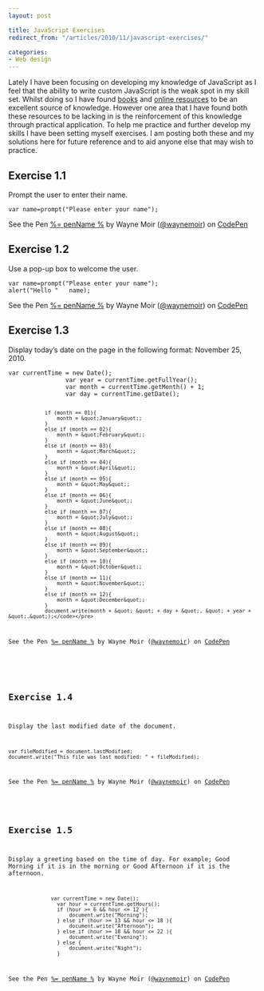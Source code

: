 ```yaml
---
layout: post

title: JavaScript Exercises
redirect_from: "/articles/2010/11/javascript-exercises/"

categories:
- Web design
---
```


Lately I have been focusing on developing my knowledge of JavaScript as I feel that the ability to write custom JavaScript is the weak spot in my skill set. Whilst doing so I have found [books](http://www.amazon.co.uk/Learning-JavaScript-Sparkle-Life-Pages/dp/0596521871/ref=sr_1_3?s=books&ie=UTF8&qid=1296042370&sr=1-3) and [online resources](http://www.w3schools.com/js/) to be an excellent source of knowledge. However one area that I have found both these resources to be lacking in is the reinforcement of this knowledge through practical application. To help me practice and further develop my skills I have been setting myself exercises. I am posting both these and my solutions here for future reference and to aid anyone else that may wish to practice.


## Exercise 1.1
Prompt the user to enter their name.

<div data-height="85" data-theme-id="0" data-slug-hash="CAsfm" data-user="waynemoir" data-default-tab="js" class='codepen'><pre><code>var name=prompt(&quot;Please enter your name&quot;);</code></pre>
<p>See the Pen <a href='http://codepen.io/waynemoir/pen/CAsfm'>%= penName %</a> by Wayne Moir (<a href='http://codepen.io/waynemoir'>@waynemoir</a>) on <a href='http://codepen.io'>CodePen</a></p>
</div><script async src="//codepen.io/assets/embed/ei.js"></script>




## Exercise 1.2
Use a pop-up box to welcome the user.

<div data-height="105" data-theme-id="2540" data-slug-hash="LyGDe" data-user="waynemoir" data-default-tab="js" class='codepen'><pre><code>var name=prompt(&quot;Please enter your name&quot;);
alert(&quot;Hello &quot;   name);</code></pre>
<p>See the Pen <a href='http://codepen.io/waynemoir/pen/LyGDe'>%= penName %</a> by Wayne Moir (<a href='http://codepen.io/waynemoir'>@waynemoir</a>) on <a href='http://codepen.io'>CodePen</a></p>
</div><script async src="//codepen.io/assets/embed/ei.js"></script>





## Exercise 1.3
Display today’s date on the page in the following format: November 25, 2010.

<div data-height="268" data-theme-id="2540" data-slug-hash="ikobF" data-user="waynemoir" data-default-tab="js" class='codepen'><pre><code>var currentTime = new Date();
				var year = currentTime.getFullYear();
				var month = currentTime.getMonth() + 1;
				var day = currentTime.getDate();

				if (month == 01){
					month = &quot;January&quot;;
				}
				else if (month == 02){
					month = &quot;February&quot;;
				}
				else if (month == 03){
					month = &quot;March&quot;;
				}
				else if (month == 04){
					month = &quot;April&quot;;
				}
				else if (month == 05){
					month = &quot;May&quot;;
				}
				else if (month == 06){
					month = &quot;June&quot;;
				}
				else if (month == 07){
					month = &quot;July&quot;;
				}
				else if (month == 08){
					month = &quot;August&quot;;
				}
				else if (month == 09){
					month = &quot;September&quot;;
				}
				else if (month == 10){
					month = &quot;October&quot;;
				}
				else if (month == 11){
					month = &quot;November&quot;;
				}
				else if (month == 12){
					month = &quot;December&quot;;
				}
				document.write(month + &quot; &quot; + day + &quot;, &quot; + year + &quot;.&quot;);</code></pre>
<p>See the Pen <a href='http://codepen.io/waynemoir/pen/ikobF'>%= penName %</a> by Wayne Moir (<a href='http://codepen.io/waynemoir'>@waynemoir</a>) on <a href='http://codepen.io'>CodePen</a></p>
</div><script async src="//codepen.io/assets/embed/ei.js"></script>




## Exercise 1.4
Display the last modified date of the document.

<div data-height="108" data-theme-id="2540" data-slug-hash="DaGqj" data-user="waynemoir" data-default-tab="js" class='codepen'><pre><code>var fileModified = document.lastModified;
document.write(&quot;This file was last modified: &quot; + fileModified);</code></pre>
<p>See the Pen <a href='http://codepen.io/waynemoir/pen/DaGqj'>%= penName %</a> by Wayne Moir (<a href='http://codepen.io/waynemoir'>@waynemoir</a>) on <a href='http://codepen.io'>CodePen</a></p>
</div><script async src="//codepen.io/assets/embed/ei.js"></script>




## Exercise 1.5
Display a greeting based on the time of day. For example; Good Morning if it is in the morning or Good Afternoon if it is the afternoon.

<div data-height="268" data-theme-id="2540" data-slug-hash="rxnEy" data-user="waynemoir" data-default-tab="js" class='codepen'><pre><code>				var currentTime = new Date();
				var hour = currentTime.getHours();
				if (hour &gt;= 6 &amp;&amp; hour &lt;= 12 ){
					document.write(&quot;Morning&quot;);
				} else if (hour &gt;= 13 &amp;&amp; hour &lt;= 18 ){
					document.write(&quot;Afternoon&quot;);
				} else if (hour &gt;= 18 &amp;&amp; hour &lt;= 22 ){
					document.write(&quot;Evening&quot;);
				} else {
					document.write(&quot;Night&quot;);
				}</code></pre>
<p>See the Pen <a href='http://codepen.io/waynemoir/pen/rxnEy'>%= penName %</a> by Wayne Moir (<a href='http://codepen.io/waynemoir'>@waynemoir</a>) on <a href='http://codepen.io'>CodePen</a></p>
</div><script async src="//codepen.io/assets/embed/ei.js"></script>